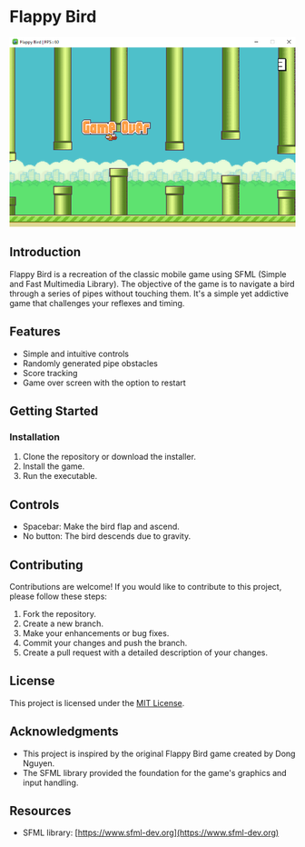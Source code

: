 # Flappy Bird

![Flappy-Bird-screenshot](https://github.com/Lucimad007/Flappy-Bird/blob/main/Flappy-Bird-screenshot.png?raw=true)

## Introduction
Flappy Bird is a recreation of the classic mobile game using SFML (Simple and Fast Multimedia Library). The objective of the game is to navigate a bird through a series of pipes without touching them. It's a simple yet addictive game that challenges your reflexes and timing.

## Features
- Simple and intuitive controls
- Randomly generated pipe obstacles
- Score tracking
- Game over screen with the option to restart

## Getting Started

### Installation
1. Clone the repository or download the installer.
2. Install the game.
3. Run the executable.
   
## Controls
- Spacebar: Make the bird flap and ascend.
- No button: The bird descends due to gravity.

## Contributing
Contributions are welcome! If you would like to contribute to this project, please follow these steps:
1. Fork the repository.
2. Create a new branch.
3. Make your enhancements or bug fixes.
4. Commit your changes and push the branch.
5. Create a pull request with a detailed description of your changes.

## License
This project is licensed under the [MIT License](LICENSE).

## Acknowledgments
- This project is inspired by the original Flappy Bird game created by Dong Nguyen.
- The SFML library provided the foundation for the game's graphics and input handling.

## Resources
- SFML library: [https://www.sfml-dev.org](https://www.sfml-dev.org)

